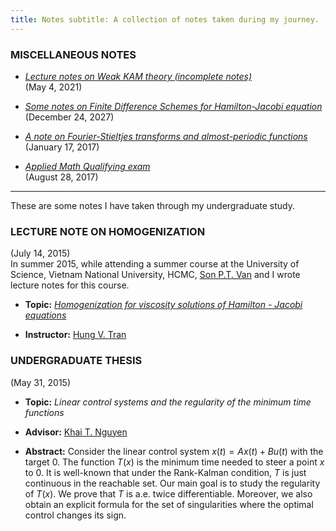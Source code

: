 ```yaml
---
title: Notes subtitle: A collection of notes taken during my journey.
---
```


<!-- ## Selected Notes -->

### MISCELLANEOUS NOTES

* *[Lecture notes on Weak KAM theory (incomplete notes)](@root/notes/Math807.pdf)*<br>
  (May 4, 2021)

* *[Some notes on Finite Difference Schemes for Hamilton-Jacobi equation](@root/notes/Numerics.pdf)*<br>
  (December 24, 2027)

* *[A note on Fourier-Stieltjes transforms and almost-periodic functions](@root/notes/Fourier.pdf)*<br>
  (January 17, 2017)

* *[Applied Math Qualifying exam](@root/notes/Applied_Qual.pdf)* <br>
  (August 28, 2017)

--- 

These are some notes I have taken through my undergraduate study.

### LECTURE NOTE ON HOMOGENIZATION

(July 14, 2015)<br>
In summer 2015, while attending a summer course at the University of Science, Vietnam National University,
HCMC, [Son P.T. Van](#http://sonv.github.io/) and I wrote lecture notes for this course.

- **Topic:** *[Homogenization for viscosity solutions of Hamilton - Jacobi equations](@root/notes/summer2015.pdf)*

- **Instructor:** [Hung V. Tran](#http://www.math.wisc.edu/~hung/)

### UNDERGRADUATE THESIS

(May 31, 2015)<br>

- **Topic:** *Linear control systems and the regularity of the minimum time functions*

- **Advisor:** [Khai T. Nguyen](#https://tnguye13.math.ncsu.edu/)

- **Abstract:** Consider the linear control system $`x(t)=Ax(t)+Bu(t)`$ with the target $`0`$. The function $`T(x)`$ is
  the minimum time needed to steer a point $`x`$ to $`0`$. It is well-known that under the Rank-Kalman condition, $`T`$
  is just continuous in the reachable set. Our main goal is to study the regularity of $`T(x)`$. We prove that $`T`$ is
  a.e. twice differentiable. Moreover, we also obtain an explicit formula for the set of singularities where the optimal
  control changes its sign.